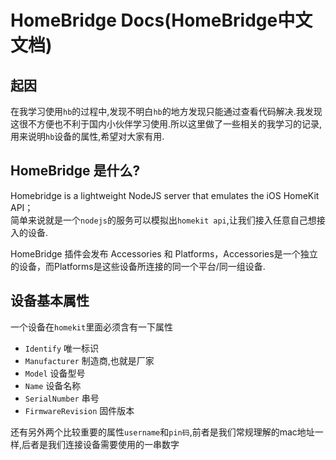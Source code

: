 # HomeBridge Docs(HomeBridge中文文档)

起因  
---
在我学习使用`hb`的过程中,发现不明白`hb`的地方发现只能通过查看代码解决.我发现这很不方便也不利于国内小伙伴学习使用.所以这里做了一些相关的我学习的记录,用来说明`hb`设备的属性,希望对大家有用.

HomeBridge 是什么?  
---
Homebridge is a lightweight NodeJS server that emulates the iOS HomeKit API；  
简单来说就是一个`nodejs`的服务可以模拟出`homekit api`,让我们接入任意自己想接入的设备.

HomeBridge 插件会发布 Accessories 和 Platforms，Accessories是一个独立的设备，而Platforms是这些设备所连接的同一个平台/同一组设备.



设备基本属性  
---
一个设备在`homekit`里面必须含有一下属性
* `Identify` 唯一标识
* `Manufacturer` 制造商,也就是厂家
* `Model`  设备型号
* `Name`  设备名称
* `SerialNumber` 串号
* `FirmwareRevision` 固件版本

还有另外两个比较重要的属性`username`和`pin码`,前者是我们常规理解的mac地址一样,后者是我们连接设备需要使用的一串数字

